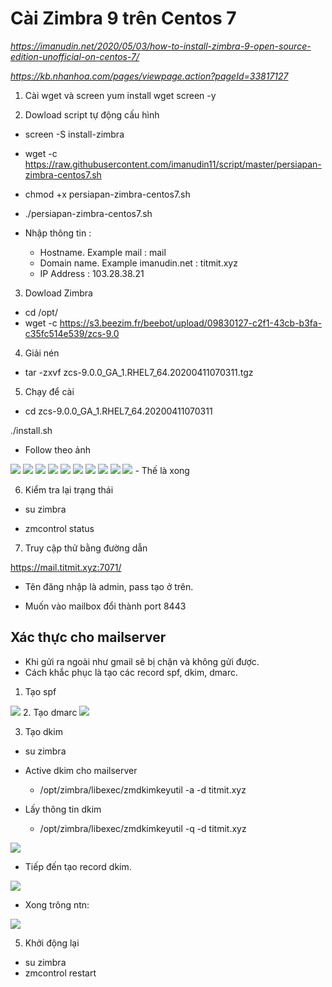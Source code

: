 # Cài Zimbra 9 trên Centos 7

*https://imanudin.net/2020/05/03/how-to-install-zimbra-9-open-source-edition-unofficial-on-centos-7/*

*https://kb.nhanhoa.com/pages/viewpage.action?pageId=33817127*
1. Cài wget và screen
yum install wget screen -y

2. Dowload script tự động cấu hình
- screen -S install-zimbra
- wget -c https://raw.githubusercontent.com/imanudin11/script/master/persiapan-zimbra-centos7.sh
- chmod +x persiapan-zimbra-centos7.sh
- ./persiapan-zimbra-centos7.sh


- Nhập thông tin :


    + Hostname. Example mail : mail
    + Domain name. Example imanudin.net : titmit.xyz
    + IP Address : 103.28.38.21

3. Dowload Zimbra
- cd /opt/
- wget -c https://s3.beezim.fr/beebot/upload/09830127-c2f1-43cb-b3fa-c35fc514e539/zcs-9.0

4. Giải nén
- tar -zxvf zcs-9.0.0_GA_1.RHEL7_64.20200411070311.tgz

5. Chạy để cài
- cd zcs-9.0.0_GA_1.RHEL7_64.20200411070311

./install.sh
- Follow theo ảnh
<img src="image/1.PNG">
<img src="image/2.PNG">
<img src="image/3.PNG">
<img src="image/4.PNG">
<img src="image/5.PNG">
<img src="image/6.PNG">
<img src="image/7.PNG">
<img src="image/8.PNG">
<img src="image/9.PNG">
<img src="image/10.PNG">
- Thế là xong

6. Kiểm tra lại trạng thái

- su zimbra

- zmcontrol status


7. Truy cập thử bằng đường dẫn 

https://mail.titmit.xyz:7071/

- Tên đăng nhập là admin, pass tạo ở trên.


- Muốn vào mailbox đổi thành port 8443

## Xác thực cho mailserver

- Khi gửi ra ngoài như gmail sẽ bị chặn và không gửi được.
- Cách khắc phục là tạo các record spf, dkim, dmarc.


1. Tạo spf

<img src="image/11.PNG">
2. Tạo dmarc

<img src="image/12.PNG">

3. Tạo dkim
- su zimbra
- Active dkim cho mailserver
    + /opt/zimbra/libexec/zmdkimkeyutil -a -d titmit.xyz

- Lấy thông tin dkim
    + /opt/zimbra/libexec/zmdkimkeyutil -q -d titmit.xyz

<img src="image/13.PNG">

- Tiếp đến tạo record dkim.

<img src="image/14.PNG">

- Xong trông ntn:

<img src="image/15.PNG">

5. Khởi động lại
- su zimbra
- zmcontrol restart